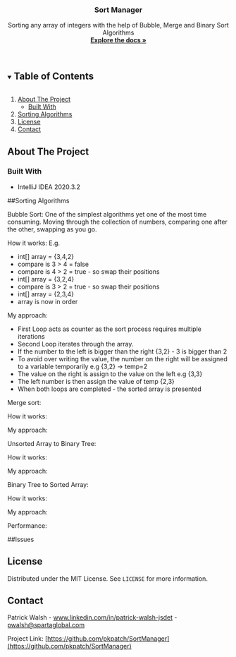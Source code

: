 
<h3 align="center">Sort Manager</h3>

  <p align="center">
    Sorting any array of integers with the help of Bubble, Merge and Binary Sort Algorithms
    <br />
    <a href="https://github.com/pkpatch/SortManager"><strong>Explore the docs »</strong></a>
    <br />
    <br />
  </p>
</p>



<!-- TABLE OF CONTENTS -->
<details open="open">
  <summary><h2 style="display: inline-block">Table of Contents</h2></summary>
  <ol>
    <li>
      <a href="#about-the-project">About The Project</a>
      <ul>
        <li><a href="#built-with">Built With</a></li>
      </ul>
    <li><a href="#Sorting Algorithms">Sorting Algorithms</a></li>
    <li><a href="#license">License</a></li>
    <li><a href="#contact">Contact</a></li>
  </ol>
</details>



<!-- ABOUT THE PROJECT -->
## About The Project


### Built With

* IntelliJ IDEA 2020.3.2


<!-- Sorting Algorithms -->
##Sorting Algorithms

 Bubble Sort:
 One of the simplest algorithms yet one of the most time consuming. Moving through the collection of numbers, comparing one after the other, swapping as you go.

 How it works:
 E.g. 
 - int[] array = {3,4,2}
 - compare is 3 > 4 = false
 - compare is 4 > 2 = true - so swap their positions
 - int[] array = {3,2,4}
 - compare is 3 > 2 = true - so swap their positions
 - int[] array = {2,3,4}
 - array is now in order

 My approach:
 
 - First Loop acts as counter as the sort process requires multiple iterations
 - Second Loop iterates through the array.
 - If the number to the left is bigger than the right {3,2} - 3 is bigger than 2
 - To avoid over writing the value, the number on the right will be assigned to a variable temporarily e.g {3,2} -> temp=2
 - The value on the right is assign to the value on the left e.g {3,3}
 - The left number is then assign the value of temp {2,3}
 - When both loops are completed - the sorted array is presented
 
 Merge sort:
 
 How it works:
 
 My approach:
 
 Unsorted Array to Binary Tree:
 
 How it works:
 
 My approach:
 
 Binary Tree to Sorted Array:
 
 How it works:
 
 My approach:
 
 Performance:
 
 ##Issues



<!-- LICENSE -->
## License

Distributed under the MIT License. See `LICENSE` for more information.



<!-- CONTACT -->
## Contact

Patrick Walsh - www.linkedin.com/in/patrick-walsh-jsdet - pwalsh@spartaglobal.com

Project Link: [https://github.com/pkpatch/SortManager](https://github.com/pkpatch/SortManager)


